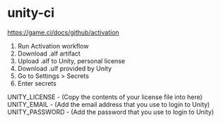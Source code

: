 # unity-ci

https://game.ci/docs/github/activation

1. Run Activation workflow
2. Download .alf artifact
3. Upload .alf to Unity, personal license
4. Download .ulf provided by Unity
5. Go to Settings > Secrets
6. Enter secrets

UNITY_LICENSE - (Copy the contents of your license file into here)
UNITY_EMAIL - (Add the email address that you use to login to Unity)
UNITY_PASSWORD - (Add the password that you use to login to Unity)
